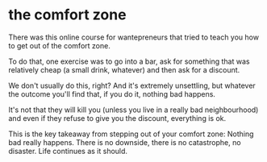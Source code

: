 
# the comfort zone

There was this online course for wantepreneurs that tried to teach you how to get out of the comfort zone.

To do that, one exercise was to go into a bar, ask for something that was relatively cheap (a small drink, whatever) and then ask for a discount.

We don't usually do this, right? And it's extremely unsettling, but whatever the outcome you'll find that, if you do it, nothing bad happens.

It's not that they will kill you (unless you live in a really bad neighbourhood) and even if they refuse to give you the discount, everything is ok.

This is the key takeaway from stepping out of your comfort zone: Nothing bad really happens. There is no downside, there is no catastrophe, no disaster. Life continues as it should.

